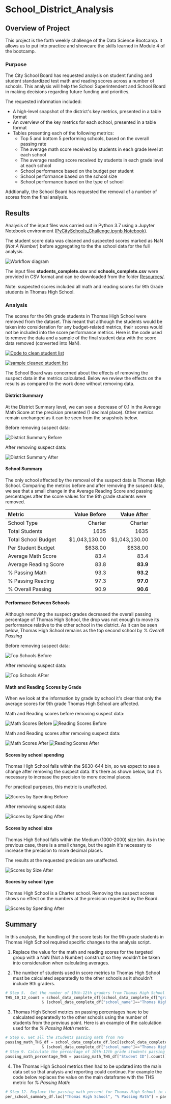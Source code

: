 # School_District_Analysis

## Overview of Project

This project is the forth weekly challenge of the Data Science Bootcamp. It allows us to put into practice and showcare the skills learned in Module 4 of the bootcamp.

### Purpose

The City School Board has requested analysis on student funding and student standardized test math and reading scores across a number of schools. This analysis will help the School Superintendent and School Board in making decisions regarding future funding and priorities.

The requested information included:

- A high-level snapshot of the district's key metrics, presented in a table format
- An overview of the key metrics for each school, presented in a table format
- Tables presenting each of the following metrics:
  - Top 5 and bottom 5 performing schools, based on the overall passing rate
  - The average math score received by students in each grade level at each school
  - The average reading score received by students in each grade level at each school
  - School performance based on the budget per student
  - School performance based on the school size
  - School performance based on the type of school

Addtionally, the School Board has requested the removal of a number of scores from the final analysis.

## Results

Analysis of the input files was carried out in Python 3.7 using a Jupyter Notebook environment ([PyCitySchools_Challenge.ipynb Notebook](https://htmlpreview.github.io/?https://github.com/jose-perth/School_District_Analysis/blob/main/PyCitySchools_Challenge.html)).

The student score data was cleaned and suspected scores marked as NaN (*Not A Number*) before aggregating to the the school data for the full analysis.

![Workflow diagram](Resources/workflow.png)

The input files **students_complete.csv** and **schools_complete.csv** were provided in CSV format and can be downloaded from the folder [Resources/](Resources/).

Note:  suspected scores included all math and reading scores for 9th Grade students in Thomas High School.

### Analysis

The scores for the 9th grade students in Thomas High School were removed from the dataset.  This meant that although the students would be taken into consideration for any budget-related metrics, their scores would not be included into the score performance metrics.  Here is the code used to remove the data and a sample of the final student data with the score data removed (converted into NaN).

[![Code to clean student list](Resources/Code%20-%20Replace%20scores%20with%20NaN.png)](Resources/Code%20-%20Replace%20scores%20with%20NaN.png)

[![sample cleaned student list](Resources/Student_table_after_replacing_scores.png)](Resources/Student_table_after_replacing_scores.png)

The School Board was concerned about the effects of removing the suspect data in the metrics calculated. Below we review the effects on the results as compared to the work done without removing data.

#### District Summary

At the District Summary level, we can see a decrease of 0.1 in the Average Math Score at the precision presented (1 decimal place).  Other metrics remain unchanged as it can be seen from the snapshots below.

Before removing suspect data:

![District Summary Before](Resources/school_district_summary_before_removingTHS.png)

After removing suspect data:

![District Summary After](Resources/school_district_summary_after_removingTHS.png)

#### School Summary

The only school affected by the removal of the suspect data is Thomas High School. Comparing the metrics before and after removing the suspect data, we see that a small change in the Average Reading Score and passing percentages after the score values for the 9th grade students were removed.

| Metric | Value Before | Value After|
|:--- | ---: | ---:|
|School Type                    |Charter |  Charter |
|Total Students                 |   1635 |1635      |
|Total School Budget      |$1,043,130.00 | $1,043,130.00 |
|Per Student Budget       |     $638.00   | $638.00       |
|Average Math Score       |    83.4    |83.4    |
|Average Reading Score    |   83.8     |**83.9**    |
|% Passing Math           |   93.3     |**93.2**    |
|% Passing Reading        |   97.3     |**97.0**    |
|% Overall Passing        |   90.9     |**90.6**    |

#### Performace Between Schools

Although removing the suspect grades decreased the overall passing percentage of Thomas High School, the drop was not enough to move its performance relative to the other school in the district.  As it can be seen below, Thomas High School remains as the top second school by *% Overall Passing*

Before removing suspect data:

![Top Schools Before](Resources/top_schools_before_removingTHS.png)

After removing suspect data:

![Top Schools AFter](Resources/top_schools_after_removingTHS.png)

#### Math and Reading Scores by Grade

When we look at the information by grade by school it's clear that only the average scores for 9th grade Thomas High School are affected.

Math and Reading scores before removing suspect data:

![Math Scores Before](Resources/math_scores_by_grade_before_removingTHS.png) ![Reading Scores Before](Resources/reading_scores_by_grade_before_removingTHS.png)

Math and Reading scores after removing suspect data:

![Math Scores After](Resources/math_scores_by_grade_after_removingTHS.png) ![Reading Scores After](Resources/reading_scores_by_grade_after_removingTHS.png)

#### Scores by school spending

Thomas High School falls within the $630-644 bin, so we expect to see a change after removing the suspect data.  It's there as shown below, but it's necessary to increase the precision to more decimal places.

For practical purposes, this metric is unaffected.

![Scores by Spending Before](Resources/school_scores_by_spending_before_removingTHS.png)

After removing suspect data:

![Scores by Spending After](Resources/school_scores_by_spending_after_removingTHS.png)

#### Scores by school size

Thomas High School falls within the Medium (1000-2000) size bin. As in the previous case, there is a small change, but the again it's necessary to increase the precision to more decimal places.

The results at the requested precision are unaffected.

![Scores by Size After](Resources/school_scores_by_size_after_removingTHS.png)

#### Scores by school type

Thomas High School is a Charter school. Removing the suspect scores shows no effect on the numbers at the precision requested by the Board.

![Scores by Spending After](Resources/school_scores_by_type_after_removingTHS.png)

## Summary

In this analysis, the handling of the score tests for the 9th grade students in Thomas High School required specific changes to the analysis script.

1. Replace the value for the math and reading scores for the targeted group with a NaN (Not a Number) construct so they wouldn't be taken into consideration when calculating averages.

2. The number of students used in score metrics to Thomas High School must be calculated separatedly to the other schools as it shouldn't include 9th graders.

```python
# Step 5.  Get the number of 10th-12th graders from Thomas High School (THS).
THS_10_12_count = school_data_complete_df[(school_data_complete_df["grade"]!="9th")
                & (school_data_complete_df["school_name"]=="Thomas High School")].count()["Student ID"]
```

3. Thomas High School metrics on passing percentages have to be calculated separatedly to the other schools using the number of students from the previous point. Here is an example of the calculation used for the *% Passing Math* metric.

```python
# Step 6. Get all the students passing math from THS
passing_math_THS_df = school_data_complete_df.loc[(school_data_complete_df["math_score"] >=70)
                & (school_data_complete_df["school_name"]=="Thomas High School")]
# Step 9. Calculate the percentage of 10th-12th grade students passing math from Thomas High School. 
passing_math_percentage_THS = passing_math_THS_df["Student ID"].count()/ float(THS_10_12_count) * 100
```

4. The Thomas High School metrics then had to be updated into the main data set so that analysis and reporting could continue. For example the code below replaces the value on the main dataframe with the THS metric for *% Passing Math*:

```python
# Step 12. Replace the passing math percent for Thomas High School in the per_school_summary_df.
per_school_summary_df.loc["Thomas High School", "% Passing Math"] = passing_math_percentage_THS